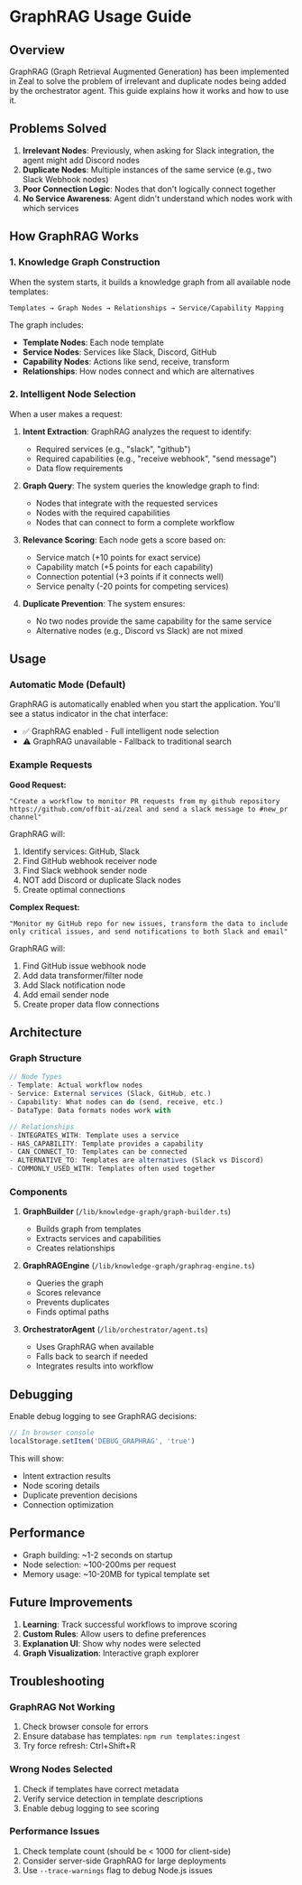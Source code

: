 # GraphRAG Usage Guide

## Overview

GraphRAG (Graph Retrieval Augmented Generation) has been implemented in Zeal to solve the problem of irrelevant and duplicate nodes being added by the orchestrator agent. This guide explains how it works and how to use it.

## Problems Solved

1. **Irrelevant Nodes**: Previously, when asking for Slack integration, the agent might add Discord nodes
2. **Duplicate Nodes**: Multiple instances of the same service (e.g., two Slack Webhook nodes)
3. **Poor Connection Logic**: Nodes that don't logically connect together
4. **No Service Awareness**: Agent didn't understand which nodes work with which services

## How GraphRAG Works

### 1. Knowledge Graph Construction

When the system starts, it builds a knowledge graph from all available node templates:

```
Templates → Graph Nodes → Relationships → Service/Capability Mapping
```

The graph includes:
- **Template Nodes**: Each node template
- **Service Nodes**: Services like Slack, Discord, GitHub
- **Capability Nodes**: Actions like send, receive, transform
- **Relationships**: How nodes connect and which are alternatives

### 2. Intelligent Node Selection

When a user makes a request:

1. **Intent Extraction**: GraphRAG analyzes the request to identify:
   - Required services (e.g., "slack", "github")
   - Required capabilities (e.g., "receive webhook", "send message")
   - Data flow requirements

2. **Graph Query**: The system queries the knowledge graph to find:
   - Nodes that integrate with the requested services
   - Nodes with the required capabilities
   - Nodes that can connect to form a complete workflow

3. **Relevance Scoring**: Each node gets a score based on:
   - Service match (+10 points for exact service)
   - Capability match (+5 points for each capability)
   - Connection potential (+3 points if it connects well)
   - Service penalty (-20 points for competing services)

4. **Duplicate Prevention**: The system ensures:
   - No two nodes provide the same capability for the same service
   - Alternative nodes (e.g., Discord vs Slack) are not mixed

## Usage

### Automatic Mode (Default)

GraphRAG is automatically enabled when you start the application. You'll see a status indicator in the chat interface:

- ✅ GraphRAG enabled - Full intelligent node selection
- ⚠️ GraphRAG unavailable - Fallback to traditional search

### Example Requests

**Good Request:**
```
"Create a workflow to monitor PR requests from my github repository 
https://github.com/offbit-ai/zeal and send a slack message to #new_pr channel"
```

GraphRAG will:
1. Identify services: GitHub, Slack
2. Find GitHub webhook receiver node
3. Find Slack webhook sender node
4. NOT add Discord or duplicate Slack nodes
5. Create optimal connections

**Complex Request:**
```
"Monitor my GitHub repo for new issues, transform the data to include 
only critical issues, and send notifications to both Slack and email"
```

GraphRAG will:
1. Find GitHub issue webhook node
2. Add data transformer/filter node
3. Add Slack notification node
4. Add email sender node
5. Create proper data flow connections

## Architecture

### Graph Structure

```typescript
// Node Types
- Template: Actual workflow nodes
- Service: External services (Slack, GitHub, etc.)
- Capability: What nodes can do (send, receive, etc.)
- DataType: Data formats nodes work with

// Relationships
- INTEGRATES_WITH: Template uses a service
- HAS_CAPABILITY: Template provides a capability
- CAN_CONNECT_TO: Templates can be connected
- ALTERNATIVE_TO: Templates are alternatives (Slack vs Discord)
- COMMONLY_USED_WITH: Templates often used together
```

### Components

1. **GraphBuilder** (`/lib/knowledge-graph/graph-builder.ts`)
   - Builds graph from templates
   - Extracts services and capabilities
   - Creates relationships

2. **GraphRAGEngine** (`/lib/knowledge-graph/graphrag-engine.ts`)
   - Queries the graph
   - Scores relevance
   - Prevents duplicates
   - Finds optimal paths

3. **OrchestratorAgent** (`/lib/orchestrator/agent.ts`)
   - Uses GraphRAG when available
   - Falls back to search if needed
   - Integrates results into workflow

## Debugging

Enable debug logging to see GraphRAG decisions:

```javascript
// In browser console
localStorage.setItem('DEBUG_GRAPHRAG', 'true')
```

This will show:
- Intent extraction results
- Node scoring details
- Duplicate prevention decisions
- Connection optimization

## Performance

- Graph building: ~1-2 seconds on startup
- Node selection: ~100-200ms per request
- Memory usage: ~10-20MB for typical template set

## Future Improvements

1. **Learning**: Track successful workflows to improve scoring
2. **Custom Rules**: Allow users to define preferences
3. **Explanation UI**: Show why nodes were selected
4. **Graph Visualization**: Interactive graph explorer

## Troubleshooting

### GraphRAG Not Working

1. Check browser console for errors
2. Ensure database has templates: `npm run templates:ingest`
3. Try force refresh: Ctrl+Shift+R

### Wrong Nodes Selected

1. Check if templates have correct metadata
2. Verify service detection in template descriptions
3. Enable debug logging to see scoring

### Performance Issues

1. Check template count (should be < 1000 for client-side)
2. Consider server-side GraphRAG for large deployments
3. Use `--trace-warnings` flag to debug Node.js issues